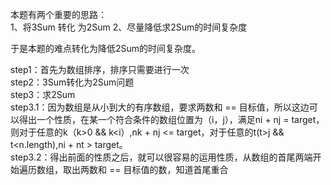本题有两个重要的思路：<br/>
1、将3Sum 转化 为2Sum
2、尽量降低求2Sum的时间复杂度

于是本题的难点转化为降低2Sum的时间复杂度。

step1：首先为数组排序，排序只需要进行一次<br/>
step2：3Sum转化为2Sum问题<br/>
step3：求2Sum<br/>
step3.1：因为数组是从小到大的有序数组，要求两数和 == 目标值，所以这边可以得出一个性质，在某一个符合条件的数组位置为（i，j），满足ni + nj = target，
则对于任意的k（k>0 && k<i）,nk + nj <= target，对于任意的t(t>j && t<n.length),ni + nt > target。<br/>
step3.2：得出前面的性质之后，就可以很容易的运用性质，从数组的首尾两端开始遍历数组，取出两数和 == 目标值的数，知道首尾重合
